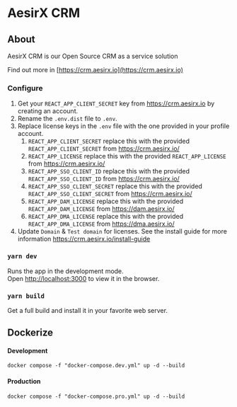 # AesirX CRM

## About

AesirX CRM is our Open Source CRM as a service solution

Find out more in [https://crm.aesirx.io](https://crm.aesirx.io)

### Configure

1. Get your `REACT_APP_CLIENT_SECRET` key from https://crm.aesirx.io by creating an account.
1. Rename the `.env.dist` file to `.env`.
1. Replace license keys in the `.env` file with the one provided in your profile account.
   1. `REACT_APP_CLIENT_SECRET` replace this with the provided `REACT_APP_CLIENT_SECRET` from https://crm.aesirx.io/
   2. `REACT_APP_LICENSE` replace this with the provided `REACT_APP_LICENSE` from https://crm.aesirx.io/
   3. `REACT_APP_SSO_CLIENT_ID` replace this with the provided `REACT_APP_SSO_CLIENT_ID` from https://crm.aesirx.io/
   4. `REACT_APP_SSO_CLIENT_SECRET` replace this with the provided `REACT_APP_SSO_CLIENT_SECRET` from https://crm.aesirx.io/
   5. `REACT_APP_DAM_LICENSE` replace this with the provided `REACT_APP_DAM_LICENSE` from https://dam.aesirx.io/
   6. `REACT_APP_DMA_LICENSE` replace this with the provided `REACT_APP_DMA_LICENSE` from https://dma.aesirx.io/
1. Update `Domain` & `Test domain` for licenses. See the install guide for more information https://crm.aesirx.io/install-guide

### `yarn dev`

Runs the app in the development mode.\
Open [http://localhost:3000](http://localhost:3000) to view it in the browser.

### `yarn build`

Get a full build and install it in your favorite web server.

## Dockerize

#### Development

`docker compose -f "docker-compose.dev.yml" up -d --build`

#### Production

`docker compose -f "docker-compose.pro.yml" up -d --build`
